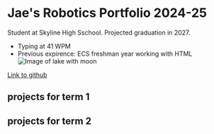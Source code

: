 # Jae's Robotics Portfolio 2024-25
Student at Skyline High Sschool. Projected graduation in 2027.
* Typing at 41 WPM
* Previous expirence: ECS freshman year working with HTML
![Image of lake with moon](https://fps.cdnpk.net/images/home/subhome-ai.webp?w=649&h=649)

[Link to github](https://github.com/)


## projects for term 1

## projects for term 2
